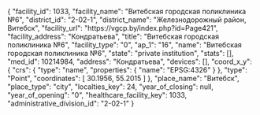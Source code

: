 {
    "facility_id": 1033,
    "facility_name": "Витебская городская поликлиника №6",
    "district_id": "2-02-1",
    "district_name": "Железнодорожный район, Витебск",
    "facility_url": "https:\/\/vgcp.by\/index.php?id=Page421",
    "facility_address": "Кондратьева",
    "title": "Витебская городская поликлиника №6",
    "facility_type": "0",
    "ap_1": "16",
    "name": "Витебская городская поликлиника №6",
    "state": "private institution",
    "stats": [],
    "med_id": 10214984,
    "address": "Кондратьева",
    "devices": [],
    "coord_x_y": {
        "crs": {
            "type": "name",
            "properties": {
                "name": "EPSG:4326"
            }
        },
        "type": "Point",
        "coordinates": [
            30.1956,
            55.2015
        ]
    },
    "place_name": "Витебск",
    "place_type": "city",
    "localties_key": 24,
    "year_of_closing": null,
    "year_of_opening": "0",
    "healthcare_facility_key": 1033,
    "administrative_division_id": "2-02-1"
}